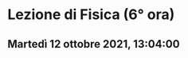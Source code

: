 #  Lezione di Fisica (6° ora)
## Martedì 12 ottobre 2021, 13:04:00





<!--stackedit_data:
eyJoaXN0b3J5IjpbLTIyNjQxMzA0MF19
-->